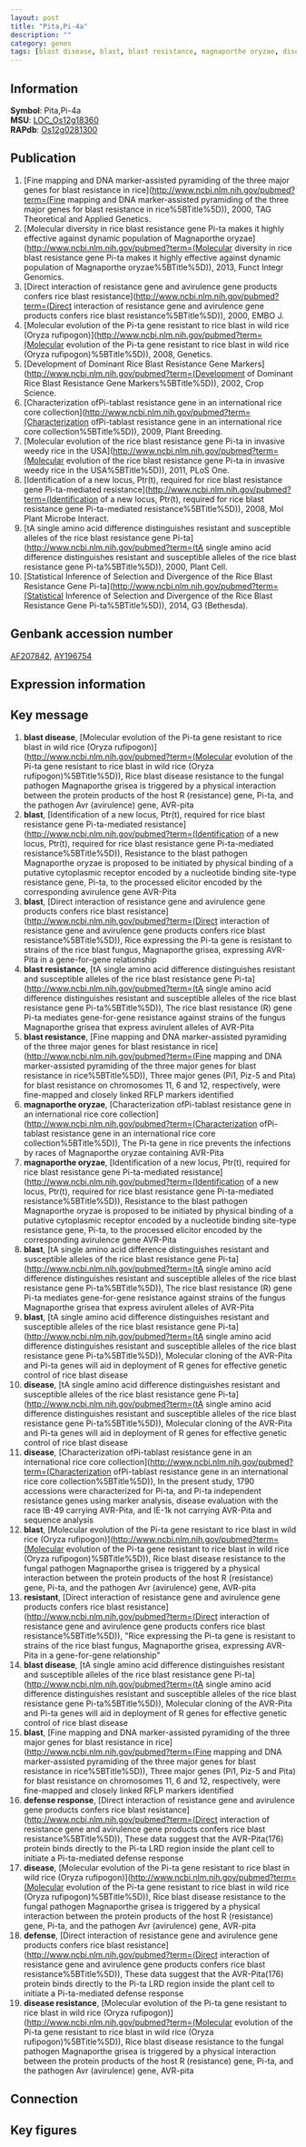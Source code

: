 ```yaml
---
layout: post
title: "Pita,Pi-4a"
description: ""
category: genes
tags: [blast disease, blast, blast resistance, magnaporthe oryzae, disease, resistant, defense response, defense, disease resistance, Gene]
---
```


## Information
__Symbol__: Pita,Pi-4a  
__MSU__: [LOC_Os12g18360](http://rice.plantbiology.msu.edu/cgi-bin/ORF_infopage.cgi?orf=LOC_Os12g18360)  
__RAPdb__: [Os12g0281300](http://rapdb.dna.affrc.go.jp/viewer/gbrowse_details/irgsp1?name=Os12g0281300)  

## Publication
1. [Fine mapping and DNA marker-assisted pyramiding of the three major genes for blast resistance in rice](http://www.ncbi.nlm.nih.gov/pubmed?term=(Fine mapping and DNA marker-assisted pyramiding of the three major genes for blast resistance in rice%5BTitle%5D)), 2000, TAG Theoretical and Applied Genetics.
2. [Molecular diversity in rice blast resistance gene Pi-ta makes it highly effective against dynamic population of Magnaporthe oryzae](http://www.ncbi.nlm.nih.gov/pubmed?term=(Molecular diversity in rice blast resistance gene Pi-ta makes it highly effective against dynamic population of Magnaporthe oryzae%5BTitle%5D)), 2013, Funct Integr Genomics.
3. [Direct interaction of resistance gene and avirulence gene products confers rice blast resistance](http://www.ncbi.nlm.nih.gov/pubmed?term=(Direct interaction of resistance gene and avirulence gene products confers rice blast resistance%5BTitle%5D)), 2000, EMBO J.
4. [Molecular evolution of the Pi-ta gene resistant to rice blast in wild rice (Oryza rufipogon)](http://www.ncbi.nlm.nih.gov/pubmed?term=(Molecular evolution of the Pi-ta gene resistant to rice blast in wild rice (Oryza rufipogon)%5BTitle%5D)), 2008, Genetics.
5. [Development of Dominant Rice Blast Resistance Gene Markers](http://www.ncbi.nlm.nih.gov/pubmed?term=(Development of Dominant Rice Blast Resistance Gene Markers%5BTitle%5D)), 2002, Crop Science.
6. [Characterization ofPi-tablast resistance gene in an international rice core collection](http://www.ncbi.nlm.nih.gov/pubmed?term=(Characterization ofPi-tablast resistance gene in an international rice core collection%5BTitle%5D)), 2009, Plant Breeding.
7. [Molecular evolution of the rice blast resistance gene Pi-ta in invasive weedy rice in the USA](http://www.ncbi.nlm.nih.gov/pubmed?term=(Molecular evolution of the rice blast resistance gene Pi-ta in invasive weedy rice in the USA%5BTitle%5D)), 2011, PLoS One.
8. [Identification of a new locus, Ptr(t), required for rice blast resistance gene Pi-ta-mediated resistance](http://www.ncbi.nlm.nih.gov/pubmed?term=(Identification of a new locus, Ptr(t), required for rice blast resistance gene Pi-ta-mediated resistance%5BTitle%5D)), 2008, Mol Plant Microbe Interact.
9. [tA single amino acid difference distinguishes resistant and susceptible alleles of the rice blast resistance gene Pi-ta](http://www.ncbi.nlm.nih.gov/pubmed?term=(tA single amino acid difference distinguishes resistant and susceptible alleles of the rice blast resistance gene Pi-ta%5BTitle%5D)), 2000, Plant Cell.
10. [Statistical Inference of Selection and Divergence of the Rice Blast Resistance Gene Pi-ta](http://www.ncbi.nlm.nih.gov/pubmed?term=(Statistical Inference of Selection and Divergence of the Rice Blast Resistance Gene Pi-ta%5BTitle%5D)), 2014, G3 (Bethesda).

## Genbank accession number
[AF207842](http://www.ncbi.nlm.nih.gov/nuccore/AF207842), [AY196754](http://www.ncbi.nlm.nih.gov/nuccore/AY196754)

## Expression information

## Key message
1. __blast disease__, [Molecular evolution of the Pi-ta gene resistant to rice blast in wild rice (Oryza rufipogon)](http://www.ncbi.nlm.nih.gov/pubmed?term=(Molecular evolution of the Pi-ta gene resistant to rice blast in wild rice (Oryza rufipogon)%5BTitle%5D)), Rice blast disease resistance to the fungal pathogen Magnaporthe grisea is triggered by a physical interaction between the protein products of the host R (resistance) gene, Pi-ta, and the pathogen Avr (avirulence) gene, AVR-pita
2. __blast__, [Identification of a new locus, Ptr(t), required for rice blast resistance gene Pi-ta-mediated resistance](http://www.ncbi.nlm.nih.gov/pubmed?term=(Identification of a new locus, Ptr(t), required for rice blast resistance gene Pi-ta-mediated resistance%5BTitle%5D)), Resistance to the blast pathogen Magnaporthe oryzae is proposed to be initiated by physical binding of a putative cytoplasmic receptor encoded by a nucleotide binding site-type resistance gene, Pi-ta, to the processed elicitor encoded by the corresponding avirulence gene AVR-Pita
3. __blast__, [Direct interaction of resistance gene and avirulence gene products confers rice blast resistance](http://www.ncbi.nlm.nih.gov/pubmed?term=(Direct interaction of resistance gene and avirulence gene products confers rice blast resistance%5BTitle%5D)), Rice expressing the Pi-ta gene is resistant to strains of the rice blast fungus, Magnaporthe grisea, expressing AVR-Pita in a gene-for-gene relationship
4. __blast resistance__, [tA single amino acid difference distinguishes resistant and susceptible alleles of the rice blast resistance gene Pi-ta](http://www.ncbi.nlm.nih.gov/pubmed?term=(tA single amino acid difference distinguishes resistant and susceptible alleles of the rice blast resistance gene Pi-ta%5BTitle%5D)), The rice blast resistance (R) gene Pi-ta mediates gene-for-gene resistance against strains of the fungus Magnaporthe grisea that express avirulent alleles of AVR-Pita
5. __blast resistance__, [Fine mapping and DNA marker-assisted pyramiding of the three major genes for blast resistance in rice](http://www.ncbi.nlm.nih.gov/pubmed?term=(Fine mapping and DNA marker-assisted pyramiding of the three major genes for blast resistance in rice%5BTitle%5D)), Three major genes (Pi1, Piz-5 and Pita) for blast resistance on chromosomes 11, 6 and 12, respectively, were fine-mapped and closely linked RFLP markers identified
6. __magnaporthe oryzae__, [Characterization ofPi-tablast resistance gene in an international rice core collection](http://www.ncbi.nlm.nih.gov/pubmed?term=(Characterization ofPi-tablast resistance gene in an international rice core collection%5BTitle%5D)), The Pi-ta gene in rice prevents the infections by races of Magnaporthe oryzae containing AVR-Pita
7. __magnaporthe oryzae__, [Identification of a new locus, Ptr(t), required for rice blast resistance gene Pi-ta-mediated resistance](http://www.ncbi.nlm.nih.gov/pubmed?term=(Identification of a new locus, Ptr(t), required for rice blast resistance gene Pi-ta-mediated resistance%5BTitle%5D)), Resistance to the blast pathogen Magnaporthe oryzae is proposed to be initiated by physical binding of a putative cytoplasmic receptor encoded by a nucleotide binding site-type resistance gene, Pi-ta, to the processed elicitor encoded by the corresponding avirulence gene AVR-Pita
8. __blast__, [tA single amino acid difference distinguishes resistant and susceptible alleles of the rice blast resistance gene Pi-ta](http://www.ncbi.nlm.nih.gov/pubmed?term=(tA single amino acid difference distinguishes resistant and susceptible alleles of the rice blast resistance gene Pi-ta%5BTitle%5D)), The rice blast resistance (R) gene Pi-ta mediates gene-for-gene resistance against strains of the fungus Magnaporthe grisea that express avirulent alleles of AVR-Pita
9. __blast__, [tA single amino acid difference distinguishes resistant and susceptible alleles of the rice blast resistance gene Pi-ta](http://www.ncbi.nlm.nih.gov/pubmed?term=(tA single amino acid difference distinguishes resistant and susceptible alleles of the rice blast resistance gene Pi-ta%5BTitle%5D)),  Molecular cloning of the AVR-Pita and Pi-ta genes will aid in deployment of R genes for effective genetic control of rice blast disease
10. __disease__, [tA single amino acid difference distinguishes resistant and susceptible alleles of the rice blast resistance gene Pi-ta](http://www.ncbi.nlm.nih.gov/pubmed?term=(tA single amino acid difference distinguishes resistant and susceptible alleles of the rice blast resistance gene Pi-ta%5BTitle%5D)),  Molecular cloning of the AVR-Pita and Pi-ta genes will aid in deployment of R genes for effective genetic control of rice blast disease
11. __disease__, [Characterization ofPi-tablast resistance gene in an international rice core collection](http://www.ncbi.nlm.nih.gov/pubmed?term=(Characterization ofPi-tablast resistance gene in an international rice core collection%5BTitle%5D)),  In the present study, 1790 accessions were characterized for Pi-ta, and Pi-ta independent resistance genes using marker analysis, disease evaluation with the race IB-49 carrying AVR-Pita, and IE-1k not carrying AVR-Pita and sequence analysis
12. __blast__, [Molecular evolution of the Pi-ta gene resistant to rice blast in wild rice (Oryza rufipogon)](http://www.ncbi.nlm.nih.gov/pubmed?term=(Molecular evolution of the Pi-ta gene resistant to rice blast in wild rice (Oryza rufipogon)%5BTitle%5D)), Rice blast disease resistance to the fungal pathogen Magnaporthe grisea is triggered by a physical interaction between the protein products of the host R (resistance) gene, Pi-ta, and the pathogen Avr (avirulence) gene, AVR-pita
13. __resistant__, [Direct interaction of resistance gene and avirulence gene products confers rice blast resistance](http://www.ncbi.nlm.nih.gov/pubmed?term=(Direct interaction of resistance gene and avirulence gene products confers rice blast resistance%5BTitle%5D)), "Rice expressing the Pi-ta gene is resistant to strains of the rice blast fungus, Magnaporthe grisea, expressing AVR-Pita in a gene-for-gene relationship"
14. __blast disease__, [tA single amino acid difference distinguishes resistant and susceptible alleles of the rice blast resistance gene Pi-ta](http://www.ncbi.nlm.nih.gov/pubmed?term=(tA single amino acid difference distinguishes resistant and susceptible alleles of the rice blast resistance gene Pi-ta%5BTitle%5D)),  Molecular cloning of the AVR-Pita and Pi-ta genes will aid in deployment of R genes for effective genetic control of rice blast disease
15. __blast__, [Fine mapping and DNA marker-assisted pyramiding of the three major genes for blast resistance in rice](http://www.ncbi.nlm.nih.gov/pubmed?term=(Fine mapping and DNA marker-assisted pyramiding of the three major genes for blast resistance in rice%5BTitle%5D)), Three major genes (Pi1, Piz-5 and Pita) for blast resistance on chromosomes 11, 6 and 12, respectively, were fine-mapped and closely linked RFLP markers identified
16. __defense response__, [Direct interaction of resistance gene and avirulence gene products confers rice blast resistance](http://www.ncbi.nlm.nih.gov/pubmed?term=(Direct interaction of resistance gene and avirulence gene products confers rice blast resistance%5BTitle%5D)),  These data suggest that the AVR-Pita(176) protein binds directly to the Pi-ta LRD region inside the plant cell to initiate a Pi-ta-mediated defense response
17. __disease__, [Molecular evolution of the Pi-ta gene resistant to rice blast in wild rice (Oryza rufipogon)](http://www.ncbi.nlm.nih.gov/pubmed?term=(Molecular evolution of the Pi-ta gene resistant to rice blast in wild rice (Oryza rufipogon)%5BTitle%5D)), Rice blast disease resistance to the fungal pathogen Magnaporthe grisea is triggered by a physical interaction between the protein products of the host R (resistance) gene, Pi-ta, and the pathogen Avr (avirulence) gene, AVR-pita
18. __defense__, [Direct interaction of resistance gene and avirulence gene products confers rice blast resistance](http://www.ncbi.nlm.nih.gov/pubmed?term=(Direct interaction of resistance gene and avirulence gene products confers rice blast resistance%5BTitle%5D)),  These data suggest that the AVR-Pita(176) protein binds directly to the Pi-ta LRD region inside the plant cell to initiate a Pi-ta-mediated defense response
19. __disease resistance__, [Molecular evolution of the Pi-ta gene resistant to rice blast in wild rice (Oryza rufipogon)](http://www.ncbi.nlm.nih.gov/pubmed?term=(Molecular evolution of the Pi-ta gene resistant to rice blast in wild rice (Oryza rufipogon)%5BTitle%5D)), Rice blast disease resistance to the fungal pathogen Magnaporthe grisea is triggered by a physical interaction between the protein products of the host R (resistance) gene, Pi-ta, and the pathogen Avr (avirulence) gene, AVR-pita

## Connection

## Key figures


